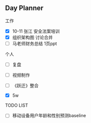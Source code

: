 ## Day Planner
工作
- [x] 10-11 张江 安全法案培训
- [x] 组织架构图 讨论合并
- [ ] 马老师财务总结 1页ppt

个人
- [ ]  复盘
- [ ]  视频制作
- [ ]  《跃迁》整合
- [x]  5w


TODO LIST
- [ ]  移动设备用户年龄和性别预测baseline



